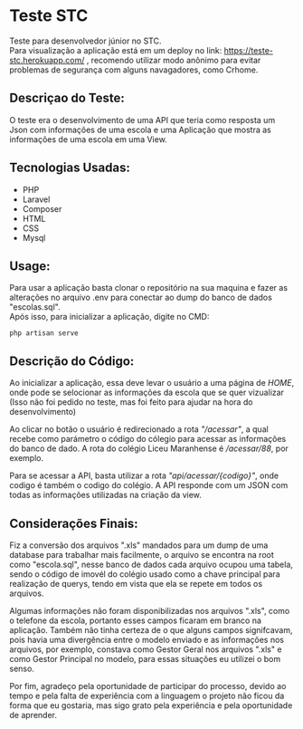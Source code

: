# Teste STC

Teste para desenvolvedor júnior no STC. 
<br>Para visualização a aplicação está em um deploy no link: https://teste-stc.herokuapp.com/ , recomendo utilizar modo anônimo para evitar problemas de segurança com alguns navagadores, como Crhome.

## Descriçao do Teste:

O teste era o desenvolvimento de uma API que teria como resposta um Json com informações de uma escola e uma Aplicação que mostra as informações de uma escola em uma View.

## Tecnologias Usadas:

- PHP
- Laravel
- Composer
- HTML
- CSS
- Mysql

## Usage:

Para usar a aplicação basta clonar o repositório na sua maquina e fazer as alterações no arquivo .env para conectar ao dump do banco de dados "escolas.sql". <br>Após isso, para inicializar a aplicação, digite no CMD:

```
php artisan serve
```

## Descrição do Código:

Ao inicializar a aplicação, essa deve levar o usuário a uma página de *HOME*, onde pode se selocionar as informações da escola que se quer vizualizar (Isso não foi pedido no teste, mas foi feito para ajudar na hora do desenvolvimento)

Ao clicar no botão o usuário é redirecionado a rota *"/acessar"*, a qual recebe como parámetro o código do cólegio para acessar as informações do banco de dado. A rota do colégio Liceu Maranhense é */acessar/88*, por exemplo.

Para se acessar a API, basta utilizar a rota *"api/acessar/{codigo}"*, onde codigo é também o codigo do colégio. A API responde com um JSON com todas as informações utilizadas na criação da view.

## Considerações Finais:

Fiz a conversão dos arquivos ".xls" mandados para um dump de uma database para trabalhar mais facilmente, o arquivo se encontra na root como "escola.sql", nesse banco de dados cada arquivo ocupou uma tabela, sendo o código de imovél do colégio usado como a chave principal para realização de querys, tendo em vista que ela se repete em todos os arquivos.

Algumas informações não foram disponibilizadas nos arquivos ".xls", como o telefone da escola, portanto esses campos ficaram em branco na aplicação. Também não tinha certeza de o que alguns campos signifcavam, pois havia uma divergência entre o modelo enviado e as informações nos arquivos, por exemplo, constava como Gestor Geral nos arquivos ".xls" e como Gestor Principal no modelo, para essas situações eu utilizei o bom senso. 

Por fim, agradeço pela oportunidade de participar do processo, devido ao tempo e pela falta de experiência com a linguagem o projeto não ficou da forma que eu gostaria, mas sigo grato pela experiência e pela oportunidade de aprender.


